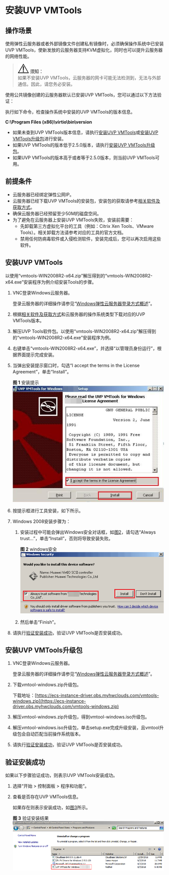 # 安装UVP VMTools<a name="ims_01_0319"></a>

## 操作场景<a name="section11465531433"></a>

使用弹性云服务器或者外部镜像文件创建私有镜像时，必须确保操作系统中已安装UVP VMTools，使新发放的云服务器支持KVM虚拟化，同时也可以提升云服务器的网络性能。

>![](public_sys-resources/icon-notice.gif) **须知：**   
>如果不安装UVP VMTools，云服务器的网卡可能无法检测到，无法与外部通信。因此，请您务必安装。  

使用公共镜像创建的云服务器默认已安装UVP VMTools，您可以通过以下方法验证：

执行如下命令，检查操作系统中安装的UVP VMTools的版本信息。

**C:\\Program Files \(x86\)\\virtio\\bin\\version**

-   如果未查到UVP VMTools版本信息，请执行[安装UVP VMTools](#zh-cn_topic_0036684065_section12153337)或[安装UVP VMTools升级包](#section1817195995910)进行安装。
-   如果UVP VMTools的版本低于2.5.0版本，请执行[安装UVP VMTools升级包](#section1817195995910)。
-   如果UVP VMTools的版本高于或者等于2.5.0版本，则当前UVP VMTools可用。

## 前提条件<a name="zh-cn_topic_0036684065_section14234617"></a>

-   云服务器已经绑定弹性公网IP。
-   云服务器已经下载UVP VMTools的安装包，安装包的获取请参考[相关软件及获取方式](相关软件及获取方式.md)。
-   确保云服务器已经预留至少50M的磁盘空间。
-   为了避免在云服务器上安装UVP VMTools失败，安装前需要：
    -   先卸载第三方虚拟化平台的工具（例如：Citrix Xen Tools、VMware Tools）。相关卸载方法请参考对应的工具的官方文档。
    -   禁用任何防病毒软件或入侵检测软件，安装完成后，您可以再次启用这些软件。


## 安装UVP VMTools<a name="zh-cn_topic_0036684065_section12153337"></a>

以使用“vmtools-WIN2008R2-x64.zip”解压得到的“vmtools-WIN2008R2-x64.exe”安装程序为例介绍安装Tools的步骤。

1.  VNC登录Windows云服务器。

    登录云服务器的详细操作请参见“[Windows弹性云服务器登录方式概述](https://support.huaweicloud.com/usermanual-ecs/zh-cn_topic_0092494943.html)”。

2.  根据[相关软件及获取方式](相关软件及获取方式.md)和云服务器的操作系统类型下载对应的UVP VMTools版本。
3.  解压UVP Tools软件包。以使用“vmtools-WIN2008R2-x64.zip”解压得到的“vmtools-WIN2008R2-x64.exe”安装程序为例。
4.  右键单击“vmtools-WIN2008R2-x64.exe”，并选择“以管理员身份运行”，根据界面提示完成安装。
5.  当弹出安装提示窗口时，勾选“I accept the terms in the License Agreement”，单击“Install”。

    **图 1**  安装提示<a name="fig61031420184018"></a>  
    ![](figures/安装提示.png "安装提示")

6.  按提示框进行工具安装，如下所示。
7.  Windows 2008安装步骤为：
    1.  安装过程中可能会弹出Windows安全对话框，如[图2](#fig47401118184018)，请勾选“Always trust...”，单击“Install”，否则将导致安装失败。

        **图 2**  windows安全<a name="fig47401118184018"></a>  
        ![](figures/windows安全.png "windows安全")

    2.  然后单击“Finish”。

8.  请执行[验证安装成功](#zh-cn_topic_0036684065_section42271171)，验证UVP VMTools是否安装成功。

## 安装UVP VMTools升级包<a name="section1817195995910"></a>

1.  VNC登录Windows云服务器。

    登录云服务器的详细操作请参见“[Windows弹性云服务器登录方式概述](https://support.huaweicloud.com/usermanual-ecs/zh-cn_topic_0092494943.html)”。

2.  下载vmtool-windows.zip升级包。

    下载地址：[https://ecs-instance-driver.obs.myhwclouds.com/vmtools-windows.zip](https://ecs-instance-driver.obs.myhwclouds.com/vmtools-windows.zip)

3.  解压vmtool-windows.zip升级包，得到vmtool-windows.iso升级包。
4.  解压vmtool-windows.iso升级包，单击setup.exe完成升级安装，且vmtool升级包会自动匹配当前操作系统版本。
5.  请执行[验证安装成功](#zh-cn_topic_0036684065_section42271171)，验证UVP VMTools是否安装成功。

## 验证安装成功<a name="zh-cn_topic_0036684065_section42271171"></a>

如果以下步骤验证成功，则表示UVP VMTools安装成功。

1.  选择“开始 \> 控制面板 \> 程序和功能”。
2.  查看是否存在UVP VMTools信息。

    如果存在则表示安装成功，如[图3](#fig6404346182112)所示。

    **图 3**  验证安装结果<a name="fig6404346182112"></a>  
    ![](figures/验证安装结果.png "验证安装结果")


